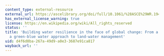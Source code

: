 ```yaml
---
content_type: external-resource
external_url: https://ascelibrary.org/doi/full/10.1061/%28ASCE%29WR.1943-5452.0000118
has_external_license_warning: true
license: https://en.wikipedia.org/wiki/All_rights_reserved
status: ''
title: 'Building water resilience in the face of global change: From a blue-only to
  a green-blue water approach to land-water management'
uid: d4f6d0ba-267a-49d9-a0e3-3687e91ca817
wayback_url: ''
---
```

